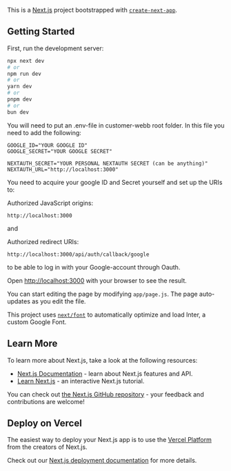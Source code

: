 This is a [Next.js](https://nextjs.org/) project bootstrapped with [`create-next-app`](https://github.com/vercel/next.js/tree/canary/packages/create-next-app).

## Getting Started

First, run the development server:

```bash
npx next dev
# or
npm run dev
# or
yarn dev
# or
pnpm dev
# or
bun dev
```

You will need to put an .env-file in customer-webb root folder. In this file you need to add the following:
```
GOOGLE_ID="YOUR GOOGLE ID"
GOOGLE_SECRET="YOUR GOOGLE SECRET"

NEXTAUTH_SECRET="YOUR PERSONAL NEXTAUTH SECRET (can be anything)"
NEXTAUTH_URL="http://localhost:3000"

```
You need to acquire your google ID and Secret yourself and set up the URIs to:

Authorized JavaScript origins:
```
http://localhost:3000

```
and

Authorized redirect URIs:
```
http://localhost:3000/api/auth/callback/google

```

to be able to log in with your Google-account through Oauth.


Open [http://localhost:3000](http://localhost:3000) with your browser to see the result.

You can start editing the page by modifying `app/page.js`. The page auto-updates as you edit the file.

This project uses [`next/font`](https://nextjs.org/docs/basic-features/font-optimization) to automatically optimize and load Inter, a custom Google Font.

## Learn More

To learn more about Next.js, take a look at the following resources:

- [Next.js Documentation](https://nextjs.org/docs) - learn about Next.js features and API.
- [Learn Next.js](https://nextjs.org/learn) - an interactive Next.js tutorial.

You can check out [the Next.js GitHub repository](https://github.com/vercel/next.js/) - your feedback and contributions are welcome!

## Deploy on Vercel

The easiest way to deploy your Next.js app is to use the [Vercel Platform](https://vercel.com/new?utm_medium=default-template&filter=next.js&utm_source=create-next-app&utm_campaign=create-next-app-readme) from the creators of Next.js.

Check out our [Next.js deployment documentation](https://nextjs.org/docs/deployment) for more details.
